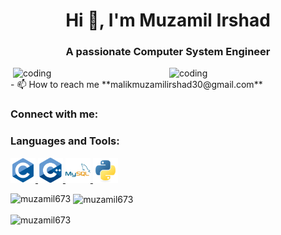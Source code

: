 
<h1 align="center">Hi 👋, I'm Muzamil Irshad</h1>
<h3 align="center">A passionate Computer System Engineer</h3>
<img align="right" alt= "coding" width= "250" src ="https://media1.giphy.com/media/v1.Y2lkPTc5MGI3NjExczAxNmc5dDJxb2pkMHM2YzE2Z3Z0cnMzcTBjcXNjdWhvdnR6d3JpOSZlcD12MV9naWZzX3NlYXJjaCZjdD1n/bGgsc5mWoryfgKBx1u/giphy.webp">
<img align="right" alt= "coding" width= "250" src ="https://media2.giphy.com/media/4H3Ii5eLChYul9p7NL/giphy.webp?cid=790b7611s016g9t2qojd0s6c16gvtrs3q0cqscuhovtzwri9&ep=v1_gifs_search&rid=giphy.webp&ct=g">
- 📫 How to reach me **malikmuzamilirshad30@gmail.com**

<h3 align="left">Connect with me:</h3>
<p align="left">
</p>

<h3 align="left">Languages and Tools:</h3>
<p align="left"> <a href="https://www.cprogramming.com/" target="_blank" rel="noreferrer"> <img src="https://raw.githubusercontent.com/devicons/devicon/master/icons/c/c-original.svg" alt="c" width="40" height="40"/> </a> <a href="https://www.w3schools.com/cpp/" target="_blank" rel="noreferrer"> <img src="https://raw.githubusercontent.com/devicons/devicon/master/icons/cplusplus/cplusplus-original.svg" alt="cplusplus" width="40" height="40"/> </a> <a href="https://www.mysql.com/" target="_blank" rel="noreferrer"> <img src="https://raw.githubusercontent.com/devicons/devicon/master/icons/mysql/mysql-original-wordmark.svg" alt="mysql" width="40" height="40"/> </a> <a href="https://www.python.org" target="_blank" rel="noreferrer"> <img src="https://raw.githubusercontent.com/devicons/devicon/master/icons/python/python-original.svg" alt="python" width="40" height="40"/> </a> </p>

<p><img align="left" src="https://github-readme-stats.vercel.app/api/top-langs?username=muzamil673&show_icons=true&locale=en&layout=compact" alt="muzamil673" /></p>

<p>&nbsp;<img align="center" src="https://github-readme-stats.vercel.app/api?username=muzamil673&show_icons=true&locale=en" alt="muzamil673" /></p>

<p><img align="center" src="https://github-readme-streak-stats.herokuapp.com/?user=muzamil673&" alt="muzamil673" /></p>
